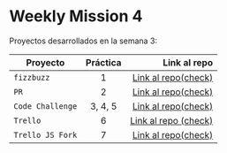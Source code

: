 # Weekly Mission 4

Proyectos desarrollados en la semana 3:

| Proyecto | Práctica | Link al repo |
| ------------- |:-------------:| -----:|
|`fizzbuzz`|1|[Link al repo(check)](https://github.com/Drako9159/fizzbuzz.git)|
|`PR`|2|[Link al repo(check)](https://github.com/Drako9159/fizzbuzzFork.git)|
|`Code Challenge`|3, 4, 5|[Link al repo(check)](https://github.com/Drako9159/codechallenge.git)|
|`Trello`|6|[Link al repo (check)](https://github.com/Drako9159/trellojs.git)|
|`Trello JS Fork`|7|[Link al repo(check)](https://github.com/Drako9159/trello.git)|